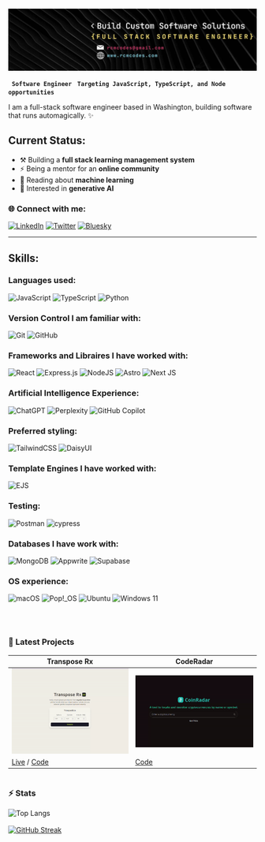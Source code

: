 ![Banner](https://github.com/rcm-webdev/rcm-webdev/raw/main/github-banner.webp)

**` Software Engineer`** **` Targeting JavaScript, TypeScript, and Node opportunities`**

I am a full-stack software engineer based in Washington, building software that runs automagically. ✨

## Current Status: 
- ⚒️ Building a **full stack learning management system**
- ⚡ Being a mentor for an **online community**
- 📰 Reading about **machine learning**
- 🤖 Interested in **generative AI**

<h3 align="left"> 🌐 Connect with me:</h3>
<p align="left">

 [![LinkedIn](https://img.shields.io/badge/linkedin-%230077B5.svg?style=for-the-badge&logo=linkedin&logoColor=white)](https://www.linkedin.com/in/roberto-c-murillo/)
 [![Twitter](https://img.shields.io/badge/X-%23000000.svg?style=for-the-badge&logo=X&logoColor=white)](https://twitter.com/rcmwdev)
 [![Bluesky](https://img.shields.io/badge/Bluesky-0285FF?style=for-the-badge&logo=Bluesky&logoColor=white)](https://bsky.app/profile/rcmcodes.bsky.social)
 

 

</p>

---

## Skills:

### Languages used: 
![JavaScript](https://img.shields.io/badge/javascript-%23323330.svg?style=for-the-badge&logo=javascript&logoColor=%23F7DF1E)
![TypeScript](https://img.shields.io/badge/typescript-%23007ACC.svg?style=for-the-badge&logo=typescript&logoColor=white)
![Python](https://img.shields.io/badge/python-3670A0?style=for-the-badge&logo=python&logoColor=ffdd54)

### Version Control I am familiar with: 
![Git](https://img.shields.io/badge/git-%23F05033.svg?style=for-the-badge&logo=git&logoColor=white)
![GitHub](https://img.shields.io/badge/github-%23121011.svg?style=for-the-badge&logo=github&logoColor=white)

### Frameworks and Libraires I have worked with:
![React](https://img.shields.io/badge/react-%2320232a.svg?style=for-the-badge&logo=react&logoColor=%2361DAFB)
![Express.js](https://img.shields.io/badge/express.js-%23404d59.svg?style=for-the-badge&logo=express&logoColor=%2361DAFB)
![NodeJS](https://img.shields.io/badge/node.js-6DA55F?style=for-the-badge&logo=node.js&logoColor=white)
![Astro](https://img.shields.io/badge/astro-%232C2052.svg?style=for-the-badge&logo=astro&logoColor=white)
![Next JS](https://img.shields.io/badge/Next-black?style=for-the-badge&logo=next.js&logoColor=white)

### Artificial Intelligence Experience:
![ChatGPT](https://img.shields.io/badge/chatGPT-74aa9c?style=for-the-badge&logo=openai&logoColor=white)
![Perplexity](https://img.shields.io/badge/perplexity-000000?style=for-the-badge&logo=perplexity&logoColor=088F8F)
![GitHub Copilot](https://img.shields.io/badge/github_copilot-8957E5?style=for-the-badge&logo=github-copilot&logoColor=white)

### Preferred styling: 
![TailwindCSS](https://img.shields.io/badge/tailwindcss-%2338B2AC.svg?style=for-the-badge&logo=tailwind-css&logoColor=white)
![DaisyUI](https://img.shields.io/badge/daisyui-5A0EF8?style=for-the-badge&logo=daisyui&logoColor=white)

### Template Engines I have worked with:
![EJS](https://img.shields.io/badge/ejs-%23B4CA65.svg?style=for-the-badge&logo=ejs&logoColor=black)

### Testing:
![Postman](https://img.shields.io/badge/Postman-FF6C37?style=for-the-badge&logo=postman&logoColor=white)
![cypress](https://img.shields.io/badge/-cypress-%23E5E5E5?style=for-the-badge&logo=cypress&logoColor=058a5e)

### Databases I have work with:
![MongoDB](https://img.shields.io/badge/MongoDB-%234ea94b.svg?style=for-the-badge&logo=mongodb&logoColor=white)
![Appwrite](https://img.shields.io/badge/Appwrite-%23FD366E.svg?style=for-the-badge&logo=appwrite&logoColor=white)
![Supabase](https://img.shields.io/badge/Supabase-3ECF8E?style=for-the-badge&logo=supabase&logoColor=white)

### OS experience: 
![macOS](https://img.shields.io/badge/mac%20os-000000?style=for-the-badge&logo=macos&logoColor=F0F0F0)
![Pop!\_OS](https://img.shields.io/badge/Pop!_OS-48B9C7?style=for-the-badge&logo=Pop!_OS&logoColor=white)
![Ubuntu](https://img.shields.io/badge/Ubuntu-E95420?style=for-the-badge&logo=ubuntu&logoColor=white)
	![Windows 11](https://img.shields.io/badge/Windows%2011-%230079d5.svg?style=for-the-badge&logo=Windows%2011&logoColor=white)

<br />

#

### 📂 Latest Projects

| Transpose Rx | CodeRadar |
| ------------- | ------------- | 
| ![Transpose Rx](https://github.com/rcm-webdev/transposerx/raw/main/public/transposerx.gif)| ![CodeRadar](https://github.com/rcm-webdev/coin-radar/blob/main/public/assets/coinradar.gif) 
| [Live](https://transposerx.netlify.app/) / [Code](https://github.com/rcm-webdev/transposerx) |[Code](https://github.com/rcm-webdev/coin-radar) 


#

### ⚡ Stats
![Top Langs](https://github-readme-stats.vercel.app/api/top-langs/?username=rcm-webdev&layout=compact&theme=tokyonight) <br/> <br/> [![GitHub Streak](https://streak-stats.demolab.com/?user=rcm-webdev&theme=tokyonight)](https://git.io/streak-stats)

 
[twitter]: https://twitter.com/rcmwdev
[linkedin]: https://www.linkedin.com/in/roberto-c-murillo/
[bluesky]: https://bsky.app/profile/rcmcodes.bsky.social
